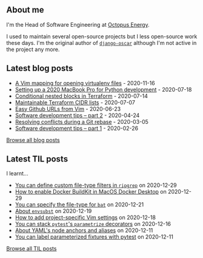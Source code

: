 ## About me
I'm the Head of Software Engineering at [Octopus Energy](https://octopus.energy/).

I used to maintain several open-source projects but I less open-source work these days. I'm the original author of [`django-oscar`](https://github.com/django-oscar/django-oscar) although I'm not active in the project any more. 
## Latest blog posts
- [A Vim mapping for opening virtualenv files](https://codeinthehole.com/tips/a-vim-mapping-for-opening-virtualenv-files/) - 2020-11-16
- [Setting up a 2020 MacBook Pro for Python development](https://codeinthehole.com/guides/settings-up-a-2020-macbook-for-python-development/) - 2020-07-18
- [Conditional nested blocks in Terraform](https://codeinthehole.com/tips/conditional-nested-blocks-in-terraform/) - 2020-07-14
- [Maintainable Terraform CIDR lists](https://codeinthehole.com/tips/terraform-cidrs/) - 2020-07-07
- [Easy Github URLs from Vim](https://codeinthehole.com/tips/easy-github-urls-from-vim/) - 2020-06-23
- [Software development tips – part 2](https://codeinthehole.com/tips/software-development-tips-part2/) - 2020-04-24
- [Resolving conflicts during a Git rebase](https://codeinthehole.com/guides/resolving-conflicts-during-a-git-rebase/) - 2020-03-05
- [Software development tips – part 1](https://codeinthehole.com/tips/software-development-tips-part1/) - 2020-02-26

[Browse all blog posts](https://codeinthehole.com/writing/)
## Latest TIL posts
I learnt...
- [You can define custom file-type filters in `ripgrep`](https://til.codeinthehole.com/posts/you-can-define-custom-filetype-filters-in-ripgrep/) on 2020-12-29
- [How to enable Docker BuildKit in MacOS Docker Desktop](https://til.codeinthehole.com/posts/how-to-enable-docker-buildkit-in-macos-docker-desktop/) on 2020-12-29
- [You can specify the file-type for `bat`](https://til.codeinthehole.com/posts/you-can-specify-the-filetype-for-bat/) on 2020-12-21
- [About `envsubst`](https://til.codeinthehole.com/posts/about-envsubst/) on 2020-12-19
- [How to add project-specific Vim settings](https://til.codeinthehole.com/posts/how-to-add-project-specific-vim-settings/) on 2020-12-18
- [You can stack `pytest`'s `parametrize` decorators](https://til.codeinthehole.com/posts/you-can-stack-pytests-parametrize-decorators/) on 2020-12-16
- [About YAML's node anchors and aliases](https://til.codeinthehole.com/posts/about-yamls-node-anchors-and-aliases/) on 2020-12-11
- [You can label parameterized fixtures with pytest](https://til.codeinthehole.com/posts/you-can-label-parameterized-fixtures-with-pytest/) on 2020-12-11

[Browse all TIL posts](https://til.codeinthehole.com)

